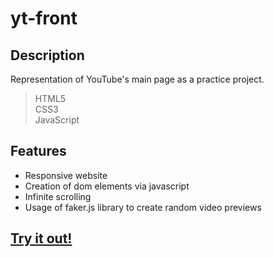 # yt-front

## Description
Representation of YouTube's main page as a practice project.

> HTML5  
> CSS3  
> JavaScript  

## Features
- Responsive website
- Creation of dom elements via javascript
- Infinite scrolling
- Usage of faker.js library to create random video previews

## [Try it out!](https://lcachay.github.io/yt-front/src/index.html)
